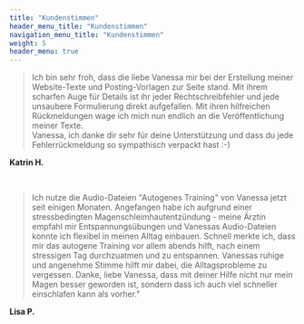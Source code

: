 ```yaml
---
title: "Kundenstimmen"
header_menu_title: "Kundenstimmen"
navigation_menu_title: "Kundenstimmen"
weight: 5
header_menu: true
---
```


> Ich bin sehr froh, dass die liebe Vanessa mir bei der Erstellung meiner Website-Texte und Posting-Vorlagen zur Seite stand. 
> Mit ihrem scharfen Auge für Details ist ihr jeder Rechtschreibfehler und jede unsaubere Formulierung direkt aufgefallen. 
> Mit ihren hilfreichen Rückmeldungen wage ich mich nun endlich an die Veröffentlichung meiner Texte.  
> Vanessa, ich danke dir sehr für deine Unterstützung und dass du jede Fehlerrückmeldung so sympathisch verpackt hast :-)  

**Katrin H.**

&nbsp;

>Ich nutze die Audio-Dateien "Autogenes Training" von Vanessa jetzt seit einigen Monaten. Angefangen habe ich aufgrund 
> einer stressbedingten Magenschleimhautentzündung - meine Ärztin empfahl mir Entspannungsübungen und Vanessas 
> Audio-Dateien konnte ich flexibel in meinen Alltag einbauen. Schnell merkte ich, dass mir das autogene Training 
> vor allem abends hilft, nach einem stressigen Tag durchzuatmen und zu entspannen. Vanessas ruhige und angenehme 
> Stimme hilft mir dabei, die Alltagsprobleme zu vergessen. Danke, liebe Vanessa, dass mit deiner Hilfe nicht nur 
> mein Magen besser geworden ist, sondern dass ich auch viel schneller einschlafen kann als vorher."  

**Lisa P.**

